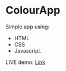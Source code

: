 # ColourApp

Simple app using: 
* HTML
* CSS
* Javascript.

LIVE demo: [Link](https://henks20.github.io/colour-app/)